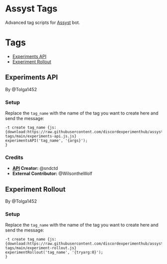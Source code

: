 # Assyst Tags

Advanced tag scripts for [Assyst](https://jacher.io/assyst) bot.

# Tags

- [Experiments API](#experiments-api)
- [Experiment Rollout](#experiment-rollout)

## Experiments API

By @Tolga1452

### Setup

Replace the `tag_name` with the name of the tag you want to create here and send the message:

```
-t create tag_name {js:
{download:https://raw.githubusercontent.com/discordexperimenthub/assyst-tags/main/experiments-api.js.js}
experimentsAPI('tag_name', '{args}');
}
```

### Credits

- **[API](https://experiments.dscrd.workers.dev) Creator:** @sndctd
- **External Contributor:** @WilsontheWolf

## Experiment Rollout

By @Tolga1452

### Setup

Replace the `tag_name` with the name of the tag you want to create here and send the message:

```
-t create tag_name {js: 
{download:https://raw.githubusercontent.com/discordexperimenthub/assyst-tags/main/experiment-rollout.js} 
experimentRollout('tag_name', '{tryarg:0}');
}
```
